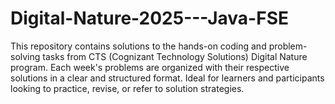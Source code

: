 # Digital-Nature-2025---Java-FSE
This repository contains solutions to the hands-on coding and problem-solving tasks from CTS (Cognizant Technology Solutions) Digital Nature program. Each week's problems are organized with their respective solutions in a clear and structured format. Ideal for learners and participants looking to practice, revise, or refer to solution strategies.

